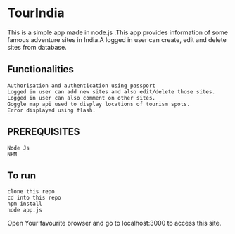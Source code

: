 # TourIndia

This is a simple app made in node.js .This app provides information of some famous adventure sites in India.A logged in user can create, edit and delete sites from database.

## Functionalities

```
Authorisation and authentication using passport
Logged in user can add new sites and also edit/delete those sites.
Logged in user can also comment on other sites.
Goggle map api used to display locations of tourism spots.
Error displayed using flash.
```

## PREREQUISITES

```
Node Js
NPM
```

## To run

```
clone this repo
cd into this repo
npm install
node app.js
```
Open Your favourite browser and go to localhost:3000 to access this site.